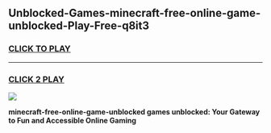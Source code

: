 
## Unblocked-Games-minecraft-free-online-game-unblocked-Play-Free-q8it3
<h3>
<a href="https://premium76.site?title=minecraft-free-online-game-unblocked&ref=10A">CLICK TO PLAY</a></h3>
<hr>

<h3>
<a href="https://premium76.site?title=minecraft-free-online-game-unblocked&ref=10A">CLICK 2 PLAY</a>
  
</h3>

<a href="https://premium76.site?title=minecraft-free-online-game-unblocked&ref=10A"><img src="https://clearcache.store/games.png"></a>


**minecraft-free-online-game-unblocked games unblocked: Your Gateway to Fun and Accessible Online Gaming**
